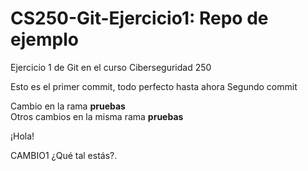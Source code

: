 # CS250-Git-Ejercicio1: Repo de ejemplo
Ejercicio 1 de Git en el curso Ciberseguridad 250


Esto es el primer commit, todo perfecto hasta ahora
Segundo commit

Cambio en la rama **pruebas**  
Otros cambios en la misma rama **pruebas**  

¡Hola!

CAMBIO1
¿Qué tal estás?.